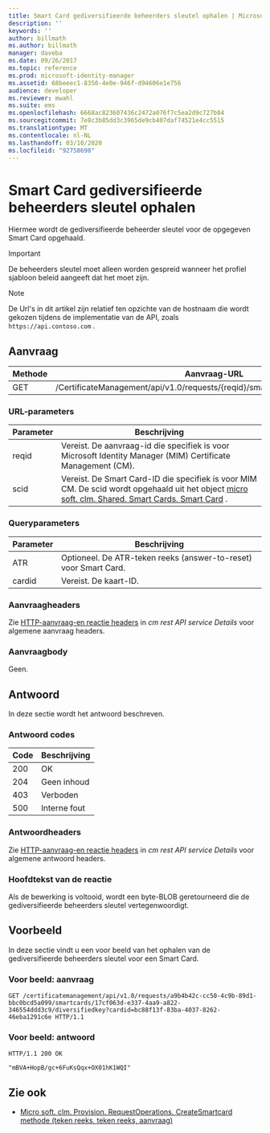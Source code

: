 ```yaml
---
title: Smart Card gediversifieerde beheerders sleutel ophalen | Microsoft Docs
description: ''
keywords: ''
author: billmath
ms.author: billmath
manager: daveba
ms.date: 09/26/2017
ms.topic: reference
ms.prod: microsoft-identity-manager
ms.assetid: 68beeec1-8350-4e0e-946f-d94606e1e756
audience: developer
ms.reviewer: mwahl
ms.suite: ems
ms.openlocfilehash: 6668ac823607436c2472a076f7c5ea2d9c727b04
ms.sourcegitcommit: 7e8c3b85dd3c3965de9cb407daf74521e4cc5515
ms.translationtype: MT
ms.contentlocale: nl-NL
ms.lasthandoff: 03/10/2020
ms.locfileid: "92758698"
---
```

# <a name="get-smart-card-diversified-admin-key"></a>Smart Card gediversifieerde beheerders sleutel ophalen
Hiermee wordt de gediversifieerde beheerder sleutel voor de opgegeven Smart Card opgehaald.

>[!IMPORTANT]
>De beheerders sleutel moet alleen worden gespreid wanneer het profiel sjabloon beleid aangeeft dat het moet zijn.

>[!NOTE]
>De Url's in dit artikel zijn relatief ten opzichte van de hostnaam die wordt gekozen tijdens de implementatie van de API, zoals `https://api.contoso.com` .

## <a name="request"></a>Aanvraag

Methode  |Aanvraag-URL  
---------|---------
GET     |/CertificateManagement/api/v1.0/requests/{reqid}/smartcards/{scid}/diversifiedkey

### <a name="url-parameters"></a>URL-parameters

Parameter | Beschrijving
---------|------------
reqid | Vereist. De aanvraag-id die specifiek is voor Microsoft Identity Manager (MIM) Certificate Management (CM).
scid | Vereist. De Smart Card-ID die specifiek is voor MIM CM. De scid wordt opgehaald uit het object [micro soft. clm. Shared. Smart Cards. Smart Card](http://msdn.microsoft.com/library/microsoft.clm.shared.smartcards.smartcard.aspx) .

### <a name="query-parameters"></a>Queryparameters

Parameter | Beschrijving
---------|------------
ATR | Optioneel. De ATR-teken reeks (answer-to-reset) voor Smart Card.
cardid | Vereist. De kaart-ID.

### <a name="request-headers"></a>Aanvraagheaders
Zie [HTTP-aanvraag-en reactie headers](certificate-management-rest-api-service-details.md#http-request-and-response-headers) in *cm rest API service Details* voor algemene aanvraag headers.

### <a name="request-body"></a>Aanvraagbody
Geen.

## <a name="response"></a>Antwoord
In deze sectie wordt het antwoord beschreven.

### <a name="response-codes"></a>Antwoord codes

Code  |Beschrijving  
---------|---------
200 | OK
204 | Geen inhoud
403 | Verboden
500 | Interne fout


### <a name="response-headers"></a>Antwoordheaders
Zie [HTTP-aanvraag-en reactie headers](certificate-management-rest-api-service-details.md#http-request-and-response-headers) in *cm rest API service Details* voor algemene antwoord headers.

### <a name="response-body"></a>Hoofdtekst van de reactie
Als de bewerking is voltooid, wordt een byte-BLOB geretourneerd die de gediversifieerde beheerders sleutel vertegenwoordigt.

## <a name="example"></a>Voorbeeld
In deze sectie vindt u een voor beeld van het ophalen van de gediversifieerde beheerders sleutel voor een Smart Card.

### <a name="example-request"></a>Voor beeld: aanvraag

```
GET /certificatemanagement/api/v1.0/requests/a9b4b42c-cc50-4c9b-89d1-bbc0bcd5a099/smartcards/17cf063d-e337-4aa9-a822-346554ddd3c9/diversifiedkey?cardid=bc88f13f-83ba-4037-8262-46eba1291c6e HTTP/1.1
```

### <a name="example-response"></a>Voor beeld: antwoord

```
HTTP/1.1 200 OK

"mBVA+HopB/gc+6FuKsQqx+OX01hK1WQI"
```       

## <a name="see-also"></a>Zie ook

- [Micro soft. clm. Provision. RequestOperations. CreateSmartcard methode (teken reeks, teken reeks, aanvraag)](https://msdn.microsoft.com/library/windows/desktop/bb456812.aspx)
